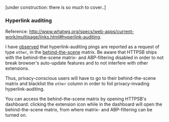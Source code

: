 [under construction: there is so much to cover..]

### Hyperlink auditing

Reference: <http://www.whatwg.org/specs/web-apps/current-work/multipage/links.html#hyperlink-auditing>.

I have [observed](http://jsfiddle.net/Ronny/5ntzw/) that hyperlink-auditing pings are reported as a request of type `other`, in the [behind-the-scene](/gorhill/httpswitchboard/wiki/Behind-the-scene-requests) matrix. Be aware that HTTPSB ships with the behind-the-scene matrix- and ABP-filtering disabled in order to not break browser's auto-update features and to not interfere with other extensions.

Thus, privacy-conscious users will have to go to their behind-the-scene matrix and blacklist the `other` column in order to foil privacy-invading hyperlink-auditing.

You can access the behind-the-scene matrix by opening HTTPSB's dashboard: clicking the extension icon while in the dashboard will open the behind-the-scene matrix, from where matrix- and ABP-filtering can be turned on.